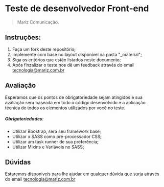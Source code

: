 # Teste de desenvolvedor Front-end

> Mariz Comunicação.



## Instruções:

1. Faça um fork deste repositório;
2. Implemente com base no layout disponível na pasta "_material";
3. Siga os critérios que estão listados neste documento;
4. Após finzalizar o teste nos dê um feedback através do email tecnologia@mariz.com.br


## Avaliação 

Esperamos que os pontos de obrigatoriedade sejam atingidos e sua avaliação será baseada em todo o código desenvolvido e a aplicação técnica de todos os elementos utilizados por você no teste.


##### Obrigatoriedades:

- Utilizar Boostrap, será seu framework base;
- Utilizar o SASS como pré-processador CSS;
- Utilizar um task runner de sua preferência;
- Utilizar Mixins e Variáveis no SASS; 


## Dúvidas

Estaremos disponíveis para lhe ajudar em qualquer dúvida que surja através do email tecnologia@mariz.com.br 

